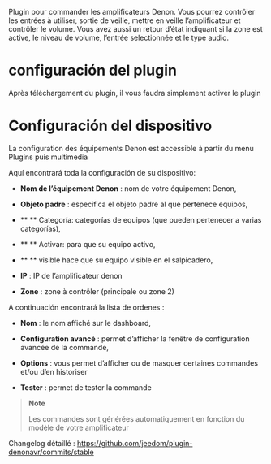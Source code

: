 Plugin pour commander les amplificateurs Denon. Vous pourrez contrôler
les entrées à utiliser, sortie de veille, mettre en veille
l’amplificateur et contrôler le volume. Vous avez aussi un retour d’état
indiquant si la zone est active, le niveau de volume, l’entrée
selectionnée et le type audio.

configuración del plugin
=======================

Après téléchargement du plugin, il vous faudra simplement activer le
plugin

Configuración del dispositivo
=============================

La configuration des équipements Denon est accessible à partir du menu
Plugins puis multimedia

Aquí encontrará toda la configuración de su dispositivo:

-   **Nom de l’équipement Denon** : nom de votre équipement Denon,

-   **Objeto padre** : especifica el objeto padre al que pertenece
    equipos,

-   ** ** Categoría: categorías de equipos (que pueden pertenecer a
    varias categorías),

-   ** ** Activar: para que su equipo activo,

-   ** ** visible hace que su equipo visible en el salpicadero,

-   **IP** : IP de l’amplificateur denon

-   **Zone** : zone à contrôler (principale ou zone 2)

A continuación encontrará la lista de ordenes :

-   **Nom** : le nom affiché sur le dashboard,

-   **Configuration avancé** : permet d’afficher la fenêtre de
    configuration avancée de la commande,

-   **Options** : vous permet d’afficher ou de masquer certaines
    commandes et/ou d’en historiser

-   **Tester** : permet de tester la commande

> **Note**
>
> Les commandes sont générées automatiquement en fonction du modèle de
> votre amplificateur

Changelog détaillé :
<https://github.com/jeedom/plugin-denonavr/commits/stable>
